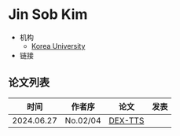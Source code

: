 # Jin Sob Kim

- 机构
  - [Korea University](../Institutions/Korea_University.md)
- 链接

## 论文列表

| 时间 | 作者序 | 论文 | 发表 |
|:-:|:-:|---|---|
| 2024.06.27 | No.02/04 | [DEX-TTS](../Models/Diffusion/2024.06.27_DEX-TTS.md) | 